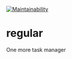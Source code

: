 [![Maintainability](https://api.codeclimate.com/v1/badges/a1f307dbced0bfdd2280/maintainability)](https://codeclimate.com/github/konstdimasik/regular/maintainability)

# regular

One more task manager
